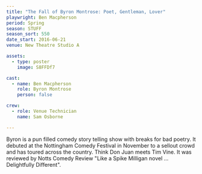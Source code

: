 ```yaml
---
title: "The Fall of Byron Montrose: Poet, Gentleman, Lover"
playwright: Ben Macpherson
period: Spring
season: STUFF
season_sort: 550
date_start: 2016-06-21
venue: New Theatre Studio A

assets:
  - type: poster
    image: S8FFDf7

cast:
  - name: Ben Macpherson
    role: Byron Montrose
    person: false 

crew:
  - role: Venue Technician
    name: Sam Osborne 

---
```


Byron is a pun filled comedy story telling show with breaks for bad poetry. It debuted at the Nottingham Comedy Festival in November to a sellout crowd and has toured across the country. Think Don Juan meets Tim Vine. It was reviewed by Notts Comedy Review "Like a Spike Milligan novel ... Delightfully Different".